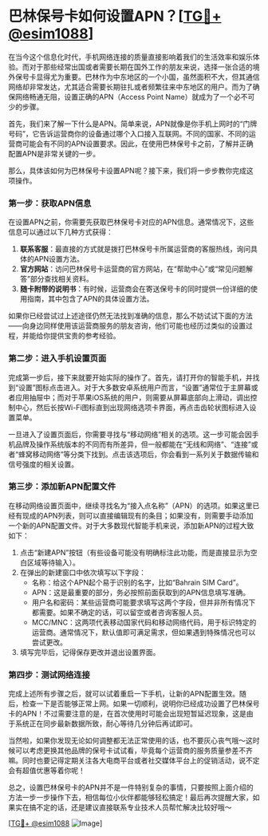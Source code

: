 # 巴林保号卡如何设置APN？[[TG💪+ @esim1088](https://t.me/s/esim1088)]

在当今这个信息化时代，手机网络连接的质量直接影响着我们的生活效率和娱乐体验。而对于那些经常出国或者需要长期在国外工作的朋友来说，选择一张合适的境外保号卡显得尤为重要。巴林作为中东地区的一个小国，虽然面积不大，但其通信网络却非常发达，尤其适合需要长期驻扎或者频繁往来中东地区的用户。而为了确保网络畅通无阻，设置正确的APN（Access Point Name）就成为了一个必不可少的步骤。

首先，我们来了解一下什么是APN。简单来说，APN就像是你手机上网时的“门牌号码”，它告诉运营商你的设备通过哪个入口接入互联网。不同的国家、不同的运营商可能会有不同的APN设置要求。因此，在使用巴林保号卡之前，了解并正确配置APN是非常关键的一步。

那么，具体该如何为巴林保号卡设置APN呢？接下来，我们将一步步教你完成这项操作。

### 第一步：获取APN信息

在设置APN之前，你需要先获取巴林保号卡对应的APN信息。通常情况下，这些信息可以通过以下几种方式获得：

1. **联系客服**：最直接的方式就是拨打巴林保号卡所属运营商的客服热线，询问具体的APN设置方法。
2. **官方网站**：访问巴林保号卡运营商的官方网站，在“帮助中心”或“常见问题解答”部分查找相关资料。
3. **随卡附带的说明书**：有时候，运营商会在寄送保号卡的同时提供一份详细的使用指南，其中包含了APN的具体设置方法。

如果你已经尝试过上述途径仍然无法找到准确的信息，那么不妨试试下面的方法——向身边同样使用该运营商服务的朋友咨询，他们可能也经历过类似的设置过程，并能给你提供宝贵的参考经验。

### 第二步：进入手机设置页面

完成第一步后，接下来就要开始实际的操作了。首先，请打开你的智能手机，并找到“设置”图标点击进入。对于大多数安卓系统用户而言，“设置”通常位于主屏幕或者应用抽屉中；而对于苹果iOS系统的用户，则需要从屏幕底部向上滑动，调出控制中心，然后长按Wi-Fi图标直到出现网络选项卡界面，再点击齿轮状图标进入设置菜单。

一旦进入了设置页面后，你需要寻找与“移动网络”相关的选项。这一步可能会因手机品牌及操作系统版本的不同而有所差异，但一般都能在“无线和网络”、“连接”或者“蜂窝移动网络”等分类下找到。点击该选项后，你会看到一系列关于数据传输和信号强度的相关设置。

### 第三步：添加新APN配置文件

在移动网络设置页面中，继续寻找名为“接入点名称”（APN）的选项。如果这里已经有现成的APN列表，则可以直接编辑现有的条目；如果没有，则需要手动添加一个新的APN配置文件。对于大多数现代智能手机来说，添加新APN的过程大致如下：

1. 点击“新建APN”按钮（有些设备可能没有明确标注此功能，而是直接显示为空白区域等待输入）。
2. 在弹出的新建窗口中依次填写以下字段：
   - 名称：给这个APN起个易于识别的名字，比如“Bahrain SIM Card”。
   - APN：这是最重要的部分，务必按照前面获取到的APN信息填写准确。
   - 用户名和密码：某些运营商可能要求填写这两个字段，但并非所有情况下都需要。如果不确定的话，可以留空或者咨询客服人员。
   - MCC/MNC：这两项代表移动国家代码和移动网络代码，用于标识特定的运营商。通常情况下，默认值即可满足需求，但如果遇到特殊情况也可以尝试更改。
3. 填写完毕后，记得保存更改并退出设置界面。

### 第四步：测试网络连接

完成上述所有步骤之后，就可以试着重启一下手机，让新的APN配置生效。随后，检查一下是否能够正常上网。如果一切顺利，说明你已经成功设置了巴林保号卡的APN！不过需要注意的是，在首次使用时可能会出现短暂延迟现象，这是由于系统正在同步最新数据所致，耐心等待几分钟后再试即可。

当然啦，如果你发现无论如何调整都无法正常使用的话，也不要灰心丧气哦～这时候可以考虑更换其他品牌的保号卡试试看，毕竟每个运营商的服务质量参差不齐嘛。同时也要记得定期关注各大电商平台或者社交媒体平台上的促销活动，说不定会有超值优惠等着你呢！

总之，设置巴林保号卡的APN并不是一件特别复杂的事情，只要按照上面介绍的方法一步一步操作下去，相信每位小伙伴都能够轻松搞定！最后再次提醒大家，如果实在搞不定的话，还是建议直接联系专业技术人员帮忙解决比较好哦～

[[TG💪+ @esim1088](https://t.me/s/esim1088) ![Image](https://i.postimg.cc/4NQfJmqS/Snipaste-2025-05-13-00-14-12.png)]
